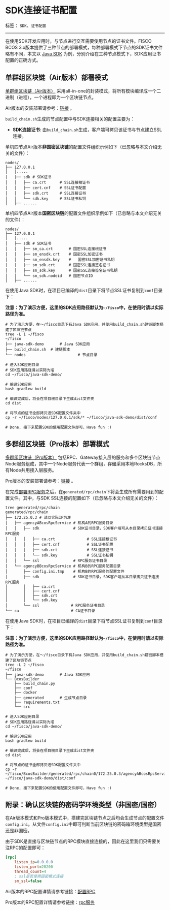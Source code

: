 # SDK连接证书配置

标签： ``SDK``、``证书配置``

----

在使用SDK开发应用时，与节点进行交互需要使用节点的证书文件。FISCO BCOS 3.x版本提供了三种节点的部署模式，每种部署模式下节点的SDK证书文件略有不同，本文以 [Java SDK](./java_sdk/index.md) 为例，分别介绍在三种节点模式下，SDK应用证书配置的正确方式。

## 单群组区块链（Air版本）部署模式

[单群组区块链（Air版本）](../../tutorial/air/index.md) 采用all-in-one的封装模式，将所有模块编译成一个二进制（进程），一个进程即为一个区块链节点。

Air版本的安装部署请参考：[链接](../../tutorial/air/build_chain.md) 。

`build_chain.sh`生成的节点配置中与SDK连接相关的配置主要为：

- **SDK连接证书**: 由`build_chain.sh`生成，客户端可拷贝该证书与节点建立SSL连接。

单机四节点Air版本**非国密区块链**的配置文件组织示例如下（已忽略与本文介绍无关的文件）：

```shell
nodes/
├── 127.0.0.1
│   │.....
│   ├── sdk # SDK证书
│   │   ├── ca.crt 		# SSL连接根证书
│   │   ├── cert.cnf 	# SSL证书配置
│   │   ├── sdk.crt 	# SSL连接证书
│   │   └── sdk.key 	# SSL证书私钥
│   ├── ......
```

单机四节点Air版本**国密区块链**的配置文件组织示例如下（已忽略与本文介绍无关的文件）：

```shell
nodes/
├── 127.0.0.1
│   │.....
│   ├── sdk # SDK证书
│   │   ├── sm_ca.crt 		# 国密SSL连接根证书
│   │   ├── sm_ensdk.crt 	# 国密SSL加密证书
│   │   ├── sm_ensdk.key	#	国密SSL加密证书私钥
│   │   ├── sm_sdk.crt		# 国密SSL连接签名证书
│   │   ├── sm_sdk.key		# 国密SSL连接签名证书私钥
│   │   └── sm_sdk.nodeid	# 国密节点ID
│   ├── ......
```

在使用Java SDK时，在项目已编译的`dist`目录下将节点SSL证书复制到`conf`目录下：

**注意：为了演示方便，这里的SDK应用路径默认为`~/fisco`中，在使用时请以实际路径为准。**

```shell
# 为了演示方便，在～/fisco目录下有Java SDK应用，并使用build_chain.sh建链脚本搭建了区块链节点
tree -L 1 ~/fisco
~/fisco
├── java-sdk-demo		# Java SDK应用
├── build_chain.sh 	# 建链脚本
└── nodes						# 节点目录

# 进入SDK应用目录
# SDK应用路径请以实际为准
cd ~/fisco/java-sdk-demo/

# 编译SDK应用
bash gradlew build

# 编译完成后，将会在项目根目录下生成dist文件夹
cd dist

# 将节点的证书全部拷贝进SDK配置文件夹中
cp -r ~/fisco/nodes/127.0.0.1/sdk/* ~/fisco/java-sdk-demo/dist/conf

# Done, 接下来配置SDK的使用配置文件即可，Have fun :)
```

## 多群组区块链（Pro版本）部署模式

[多群组区块链（Pro版本）](../../tutorial/pro/index.md) 包括RPC、Gateway接入层的服务和多个区块链节点Node服务组成，其中一个Node服务代表一个群组，存储采用本地RocksDB，所有Node共用接入层服务。

Pro版本的安装部署请参考：[链接](../../tutorial/pro/installation.md) 。

在完成[部署RPC服务](../../tutorial/pro/installation.html#rpc)之后，在`generated/rpc/chain`下将会生成所有需要用到的配置文件。其中，与SDK SSL连接的配置如下（已忽略与本文介绍无关的文件）：

```shell
tree generated/rpc/chain
generated/rpc/chain
├── 172.25.0.3 # 请以实际IP为准
│   ├── agencyABcosRpcService # 机构A的RPC服务目录
│   │   ├── sdk               # SDK证书目录，SDK客户端可从本目录拷贝证书连接RPC服务
│   │   │   ├── ca.crt				# SSL连接根证书
│   │   │   ├── cert.cnf			# SSL证书配置
│   │   │   ├── sdk.crt				# SSL连接证书
│   │   │   └── sdk.key				# SSL证书私钥
│   │   └── ssl               # RPC服务证书目录
│   └── agencyBBcosRpcService # 机构B的RPC服务配置目录
│       ├── config.ini.tmp    # 机构B的RPC服务的配置文件
│       ├── sdk               # SDK证书目录，SDK客户端从本目录拷贝证书连接RPC服务
│       │   ├── ca.crt
│       │   ├── cert.cnf
│       │   ├── sdk.crt
│       │   └── sdk.key
│       └── ssl              # RPC服务证书目录
└── ca                       # CA证书目录
```

在使用Java SDK时，在项目已编译的`dist`目录下将节点SSL证书复制到`conf`目录下：

**注意：为了演示方便，这里的SDK应用路径默认为`~/fisco`中，在使用时请以实际路径为准。**

```shell
# 为了演示方便，在～/fisco目录下有Java SDK应用，并使用build_chain.sh建链脚本搭建了区块链节点
tree -L 2 ~/fisco
~/fisco
├── java-sdk-demo		# Java SDK应用
└── BcosBuilder
    ├── build_chain.py
    ├── conf
    ├── docker
    ├── generated		# 生成节点目录
    ├── requirements.txt
    └── src

# 进入SDK应用目录
# SDK应用路径请以实际为准
cd ~/fisco/java-sdk-demo/

# 编译SDK应用
bash gradlew build

# 编译完成后，将会在项目根目录下生成dist文件夹
cd dist

# 将节点的证书全部拷贝进SDK配置文件夹中
cp -r ~/fisco/BcosBuilder/generated/rpc/chain0/172.25.0.3/agencyABcosRpcService/sdk/* ~/fisco/java-sdk-demo/dist/conf

# Done, 接下来配置SDK的使用配置文件即可，Have fun :)
```

## 附录：确认区块链的密码学环境类型（非国密/国密）

在Air版本模式和Pro版本模式中，搭建完区块链节点之后均会生成节点的配置文件`config.ini`。从文件`config.ini`中即可判断当前区块链的密码箱环境类型是国密还是非国密。

由于SDK是直接与区块链节点的RPC模块直接连接的，因此在这里我们只需要关注RPC的配置即可：

```ini
[rpc]
    listen_ip=0.0.0.0
    listen_port=20200
    thread_count=4
    ; ssl是否使用国密模式连接
    sm_ssl=false
```

Air版本的RPC配置详情请参考链接：[配置RPC](../../tutorial/air/config.html#rpc)

Pro版本的RPC配置详情请参考链接：[rpc服务](../..//tutorial/pro/config.html#id9)

